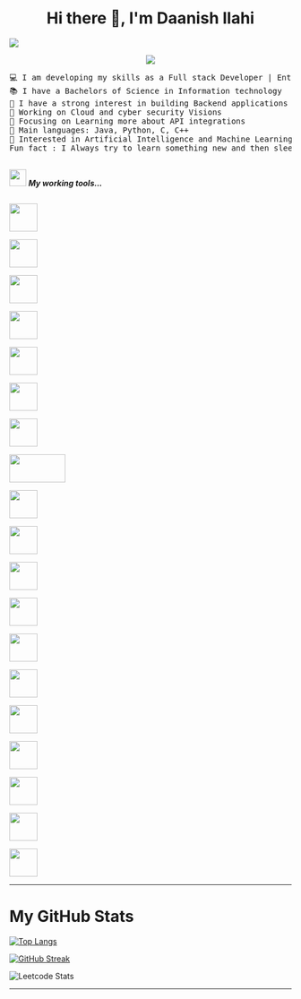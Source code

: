   <h1 align="center"> Hi there 👋, I'm Daanish Ilahi</h1>        
                                                  
<a target="_blank" href="https://www.stefanosst.gr"><img src="(https://github.com/Daanish2709g/Daanish2709g/edit/main/README.md).png"/></a>
                                                
<p align="center">                                                                                           
	<a href="https://github.com/Bouaskaoun">                                        
		<img src="https://readme-typing-svg.herokuapp.com/?lines=FullStack+Developer;React%20|%20Gatsby%20|%20Next+Enthusiast;Java%20|%20AI%20|%20ML%20Applications;Always%20developing%20my%20skills&center=true&width=380&height=45">
	</a>
</p>   

                
<pre>
💻 I am developing my skills as a Full stack Developer | Enthuastic about new technologies
📚 I have a Bachelors of Science in Information technology 
📝 I have a strong interest in building Backend applications
🔭 Working on Cloud and cyber security Visions
🌱 Focusing on Learning more about API integrations
🌟 Main languages: Java, Python, C, C++
🚩 Interested in Artificial Intelligence and Machine Learning Application development
Fun fact : I Always try to learn something new and then sleep till it store in the brain 😎

</pre>
<img src="https://media.giphy.com/media/iY8CRBdQXODJSCERIr/giphy.gif" width="30px">&nbsp;***My working tools...***
<p align="left">
  
  
  <code> <img height="50" src="https://www.vectorlogo.zone/logos/java/java-ar21.svg"> </code>
  <code> <img height="50" src="https://upload.wikimedia.org/wikipedia/commons/7/7e/Spyder_logo.svg"> </code>
  <code> <img height="50" src="https://www.vectorlogo.zone/logos/jupyter/jupyter-ar21.svg"> </code>
  <code> <img height="50" src="https://www.vectorlogo.zone/logos/dotnet/dotnet-ar21.svg"> </code>
  <code> <img height="50" src="https://www.vectorlogo.zone/logos/w3_html5/w3_html5-ar21.svg"> </code>
  <code> <img height="50" src="https://www.vectorlogo.zone/logos/mysql/mysql-ar21.svg"> </code>
  <code> <img height="50" src="https://www.vectorlogo.zone/logos/sqlite/sqlite-ar21.svg"> </code>
  <code> <img height="50" src="https://matplotlib.org/2.2.5/_images/sphx_glr_logos2_001.png" width='100'> </code>
  <code> <img height="50" src="https://upload.wikimedia.org/wikipedia/commons/thumb/e/ed/Pandas_logo.svg/768px-Pandas_logo.svg.png"> </code>
  <code> <img height="50" src="https://www.vectorlogo.zone/logos/pocoo_flask/pocoo_flask-ar21.svg"> </code>
  <code> <img height="50" src="https://www.vectorlogo.zone/logos/heroku/heroku-ar21.svg"> </code>
  <code> <img height="50" src="https://www.vectorlogo.zone/logos/numpy/numpy-ar21.svg"> </code>
  <code> <img height="50" src="https://raw.githubusercontent.com/valohai/ml-logos/master/scipy.svg"> </code>
  <code> <img height="50" src="https://www.vectorlogo.zone/logos/reactjs/reactjs-ar21.svg"> </code>
  <code> <img height="50" src="https://www.vectorlogo.zone/logos/laravel/laravel-ar21.svg"> </code>
  <code> <img height="50" src="https://www.vectorlogo.zone/logos/javascript/javascript-ar21.svg"> </code>
  <code> <img height="50" src="https://www.vectorlogo.zone/logos/netlifyapp_watercss/netlifyapp_watercss-ar21.svg"> </code>
  <code> <img height="50" src="https://seeklogo.com/images/S/scikit-learn-logo-8766D07E2E-seeklogo.com.png"> </code>
  <code> <img height="50" src="https://www.vectorlogo.zone/logos/tensorflow/tensorflow-ar21.svg"> </code>
  <hr>
  <p align="center">

# My GitHub Stats

[![Top Langs](https://github-readme-stats.vercel.app/api/top-langs/?username=Daanish2709g&layout=compact&theme=dark)](https://github.com/Daanish2709g) 




[![GitHub Streak](https://streak-stats.demolab.com?user=Daanish2709g&theme=dark&hide_border=true&hide_current_streak_date=true&hide_longest_streak_date=true&hide_total_contributions_date=true)](https://git.io/streak-stats)


![Leetcode Stats](https://leetcard.jacoblin.cool/daanishsumkesula?ext=activity)
<hr>


